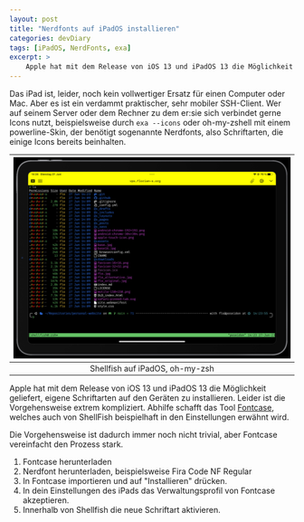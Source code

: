 ```yaml
---
layout: post
title: "Nerdfonts auf iPadOS installieren"
categories: devDiary
tags: [iPadOS, NerdFonts, exa]
excerpt: >
    Apple hat mit dem Release von iOS 13 und iPadOS 13 die Möglichkeit geliefert, eigene Schriftarten auf den Geräten zu installieren. Leider ist die Vorgehensweise extrem kompliziert. Abhilfe schafft das Tool Fontcase.
---
```


Das iPad ist, leider, noch kein vollwertiger Ersatz für einen Computer oder Mac. Aber es ist ein verdammt praktischer, sehr mobiler SSH-Client. Wer auf seinem Server oder dem Rechner zu dem er:sie sich verbindet gerne Icons nutzt, beispielsweise durch `exa --icons` oder oh-my-zshell mit einem powerline-Skin, der benötigt sogenannte Nerdfonts, also Schriftarten, die einige Icons bereits beinhalten.

|![](/assets/images/shellfish-ipados.jpg)|
|:-:|
|Shellfish auf iPadOS, oh-my-zsh|

Apple hat mit dem Release von iOS 13 und iPadOS 13 die Möglichkeit geliefert, eigene Schriftarten auf den Geräten zu installieren. Leider ist die Vorgehensweise extrem kompliziert. Abhilfe schafft das Tool [Fontcase](https://apps.apple.com/app/id1205074470), welches auch von ShellFish beispielhaft in den Einstellungen erwähnt wird.

Die Vorgehensweise ist dadurch immer noch nicht trivial, aber Fontcase vereinfacht den Prozess stark.

1. Fontcase herunterladen
1. Nerdfont herunterladen, beispielsweise Fira Code NF Regular
1. In Fontcase importieren und auf "Installieren" drücken.
1. In dein Einstellungen des iPads das Verwaltungsprofil von Fontcase akzeptieren.
1. Innerhalb von Shellfish die neue Schriftart aktivieren.
